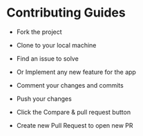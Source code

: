 # Contributing Guides

- Fork the project

- Clone to your local machine

- Find an issue to solve

- Or Implement any new feature for the app

- Comment your changes and commits

- Push your changes

- Click the Compare & pull request button

- Create new Pull Request to open new PR

